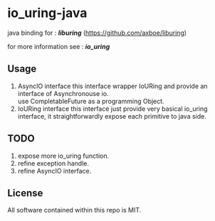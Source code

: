 io_uring-java
==============

java binding for : **_liburing_** (https://github.com/axboe/liburing)

for more information see : **_io_uring_**

Usage
-----

1. AsyncIO interface
   this interface wrapper IoURing and provide an interface of Asynchronouse io.\
   use CompletableFuture as a programming Object.
2. IoURing interface
   this interface just provide very basical io_uring interface, it straightforwardly
   expose each primitive to java side.

TODO
----
1. expose more io_uring function.
2. refine exception handle.
3. refine AsyncIO interface.

License
-------

All software contained within this repo is MIT.
